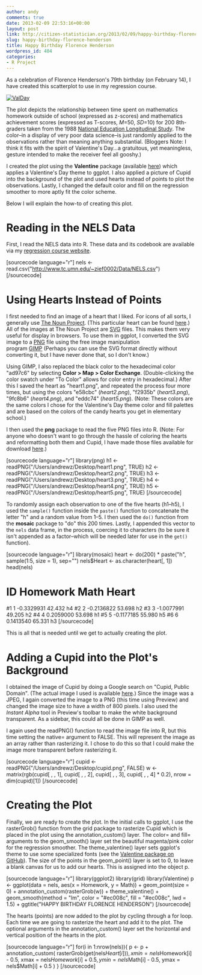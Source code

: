 ```yaml
---
author: andy
comments: true
date: 2013-02-09 22:53:16+00:00
layout: post
link: http://citizen-statistician.org/2013/02/09/happy-birthday-florence-henderson/
slug: happy-birthday-florence-henderson
title: Happy Birthday Florence Henderson
wordpress_id: 404
categories:
- R Project
---
```


As a celebration of Florence Henderson's 79th birthday (on February 14), I have created this scatterplot to use in my regression course.


[![ValDay](http://citizen-statistician.org/wp-content/uploads/2013/02/ValDay-300x225.jpg)](http://citizen-statistician.org/wp-content/uploads/2013/02/ValDay.jpg)


The plot depicts the relationship between time spent on mathematics homework outside of school (expressed as z-scores) and mathematics achievement scores (expressed as T-scores, _M_=50, _SD_=10) for 200 8th-graders taken from the 1988 [National Education Longitudinal Study](http://nces.ed.gov/surveys/nels88/). The color–in a display of very poor data science–is just randomly applied to the observations rather than meaning anything substantial. (Bloggers Note: I think it fits with the spirit of Valentine's Day...a gratuitous, yet meaningless, gesture intended to make the receiver feel all gooshy.)

I created the plot using the **Valentine** package (available [here](https://github.com/zief0002/Valentine)) which applies a Valentine's Day theme to ggplot. I also applied a picture of Cupid into the background of the plot and used hearts instead of points to plot the observations. Lastly, I changed the default color and fill on the regression smoother to more aptly fit the color scheme.

Below I will explain the how-to of creating this plot.


# Reading in the NELS Data


First, I read the NELS data into R. These data and its codebook are available via my [regression course website](http://www.tc.umn.edu/~zief0002/8262.php).

[sourcecode language="r"]
nels <- read.csv("http://www.tc.umn.edu/~zief0002/Data/NELS.csv")
[/sourcecode]



# Using Hearts Instead of Points


I first needed to find an image of a heart that I liked. For icons of all sorts, I generally use [The Noun Project](http://thenounproject.com). (This particular heart can be found [here](http://thenounproject.com/noun/heart/#icon-No187).) All of the images at The Noun Project are [SVG](http://en.wikipedia.org/wiki/Scalable_Vector_Graphics) files. This makes them very useful for display in browsers. To use them in ggplot, I converted the SVG image to a [PNG](http://en.wikipedia.org/wiki/Portable_Network_Graphics) file using the free image manipulation program [GIMP](http://www.gimp.org) (Perhaps you can use the SVG format directly without converting it, but I have never done that, so I don't know.)

Using GIMP, I also replaced the black color to the hexadecimal color "ad97c6" by selecting **Color > Map > Color Exchange**. (Double-clicking the color swatch under "To Color" allows for color entry in hexadecimal.) After this I saved the heart as "heart1.png", and repeated the process four more times, but using the colors "e58cbc" (_heart2.png_), "f2935b" (_heart3.png_), "9fc8b6" (_heart4.png_), and "eddc74" (_heart5.png_). (Note: These colors are the same colors I chose for the Valentine's Day theme color and fill palettes and are based on the colors of the candy hearts you get in elementary school.)

I then used the **png** package to read the five PNG files into R. (Note: For anyone who doesn't want to go through the hassle of coloring the hearts and reformatting both them and Cupid, I have made those files available for download [here](https://github.com/zief0002/Public-Stuff/tree/master/Hearts%20and%20Cupid).)

[sourcecode language="r"]
library(png)
h1 <- readPNG("/Users/andrewz/Desktop/heart1.png", TRUE)
h2 <- readPNG("/Users/andrewz/Desktop/heart2.png", TRUE)
h3 <- readPNG("/Users/andrewz/Desktop/heart3.png", TRUE)
h4 <- readPNG("/Users/andrewz/Desktop/heart4.png", TRUE)
h5 <- readPNG("/Users/andrewz/Desktop/heart5.png", TRUE)
[/sourcecode]

To randomly assign each observation to one of the five hearts (h1–h5), I used the `sample()` function inside the `paste()` function to concatenate the letter "h" and a random value from 1–5. I then used the `do()` function from the **mosaic** package to "do" this 200 times. Lastly, I appended this vector to the `nels` data frame, in the process, coercing it to characters (to be sure it isn't appended as a factor–which will be needed later for use in the `get()` function).

[sourcecode language="r"]
library(mosaic)
heart <- do(200) * paste("h", sample(1:5, size = 1), sep="")
nels$Heart <- as.character(heart[, 1])
head(nels)
#  ID   Homework   Math Heart
#1  1 -0.3329931 42.432    h4
#2  2 -0.2136822 53.698    h2
#3  3 -1.0077991 49.205    h2
#4  4  0.2059000 53.698    h1
#5  5 -0.1177185 55.980    h5
#6  6  0.1413540 65.331    h3
[/sourcecode]

This is all that is needed until we get to actually creating the plot.


# Adding a Cupid into the Plot's Background


I obtained the image of Cupid by doing a Google search on "Cupid, Public Domain". (The actual image I used is available [here](http://graphicsfairy.blogspot.com/2012/01/vintage-clip-art-poems-of-love.html).) Since the image was a JPEG, I again converted the image to a PNG (this time using Preview) and changed the image size to have a width of 800 pixels. I also used the _Instant Alpha_ tool in Preview's toolbar to make the white background transparent. As a sidebar, this could all be done in GIMP as well.

I again used the readPNG() function to read the image file into R, but this time setting the native= argument to FALSE. This will represent the image as an array rather than rasterizing it. I chose to do this so that I could make the image more transparent before rasterizing it.

[sourcecode language="r"]
cupid <- readPNG("/Users/andrewz/Desktop/cupid.png", FALSE)
w <- matrix(rgb(cupid[ , , 1], cupid[ , , 2], cupid[ , , 3], cupid[ , , 4] * 0.2), nrow = dim(cupid)[1])
[/sourcecode]



# Creating the Plot


Finally, we are ready to create the plot. In the initial calls to ggplot, I use the rasterGrob() function from the grid package to rasterize Cupid which is placed in the plot using the annotation_custom() layer. The color= and fill= arguments to the geom_smooth() layer set the beautiful magenta/pink color for the regression smoother. The theme_valentine() layer sets ggplot's theme to use some specialized fonts (see the [Valentine package on GitHub](https://github.com/zief0002/Valentine)). The size of the points in the geom_point() layer is set to 0, to leave a blank canvas for us to add our hearts. This is assigned into the object p.

[sourcecode language="r"]
library(ggplot2)
library(grid)
library(Valentine)
p <- ggplot(data = nels, aes(x = Homework, y = Math)) +
	geom_point(size = 0) +
	annotation_custom(rasterGrob(w)) +
	theme_valentine() +
	geom_smooth(method = "lm", color = "#ec008c", fill = "#ec008c", lwd = 1.5) +
	ggtitle("HAPPY BIRTHDAY FLORENCE HENDERSON")
[/sourcecode]

The hearts (points) are now added to the plot by cycling through a for loop. Each time we are going to rasterize the heart and add it to the plot. The optional arguments in the annotation_custom() layer set the horizontal and vertical position of the hearts in the plot.

[sourcecode language="r"]
for(i in 1:nrow(nels)){
    p <- p + annotation_custom(
      rasterGrob(get(nels$Heart[i])), 
      xmin = nels$Homework[i] - 0.5, xmax = nels$Homework[i] + 0.5, ymin = nels$Math[i] - 0.5, ymax = nels$Math[i] + 0.5
      ) 
    }
[/sourcecode]
